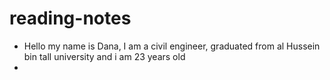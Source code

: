 # reading-notes
* Hello my name is Dana, I am a civil engineer, graduated from al Hussein bin tall university and i am 23 years old
* 
